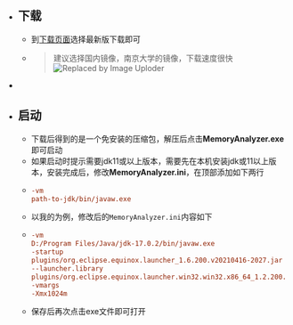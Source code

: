 - ## 下载
	- 到[下载页面](https://www.eclipse.org/mat/downloads.php)选择最新版下载即可
	- > 建议选择国内镜像，南京大学的镜像，下载速度很快
	  ![Replaced by Image Uploder](https://gitee.com/superficial/blogimage/raw/master/img/image_1647443228331_0.png)
-
- ## 启动
	- 下载后得到的是一个免安装的压缩包，解压后点击**MemoryAnalyzer.exe**即可启动
	- 如果启动时提示需要jdk11或以上版本，需要先在本机安装jdk或11以上版本，安装完成后，修改**MemoryAnalyzer.ini**，在顶部添加如下两行
	- ```ini
	  -vm
	  path-to-jdk/bin/javaw.exe
	  ```
	- 以我的为例，修改后的`MemoryAnalyzer.ini`内容如下
	- ```ini
	  -vm
	  D:/Program Files/Java/jdk-17.0.2/bin/javaw.exe
	  -startup
	  plugins/org.eclipse.equinox.launcher_1.6.200.v20210416-2027.jar
	  --launcher.library
	  plugins/org.eclipse.equinox.launcher.win32.win32.x86_64_1.2.200.v20210429-1609
	  -vmargs
	  -Xmx1024m
	  ```
	- 保存后再次点击exe文件即可打开